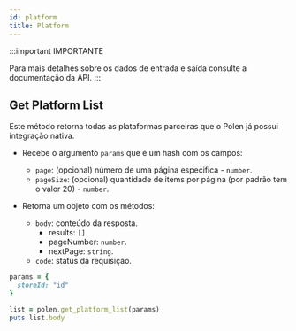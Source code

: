 ```yaml
---
id: platform
title: Platform
---
```

:::important IMPORTANTE

Para mais detalhes sobre os dados de entrada e saída consulte a documentação da API.
:::

## Get Platform List
Este método retorna todas as plataformas parceiras que o Polen já possui integração nativa.

- Recebe o argumento `params` que é um hash com os campos:
    - `page`: (opcional) número de uma página especifica - `number`.
    - `pageSize`: (opcional) quantidade de items por página (por padrão tem o valor 20) - `number`.


- Retorna um objeto com os métodos:
    - `body`: conteúdo da resposta.
        - results: `[]`.
        - pageNumber: `number`.
        - nextPage: `string`.
    - `code`: status da requisição.
```ruby
params = {
  storeId: "id"
}

list = polen.get_platform_list(params)
puts list.body
```